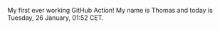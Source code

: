 My first ever working GitHub Action!
My name is Thomas and today is Tuesday, 26 January, 01:52 CET. 
